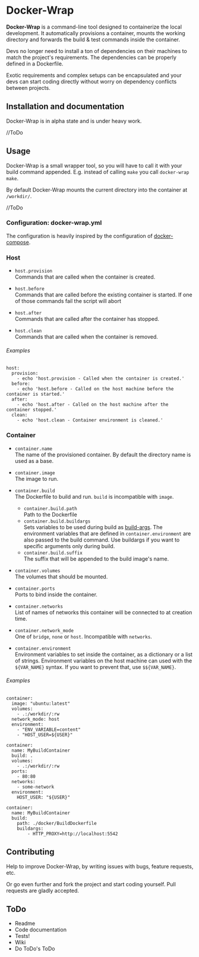 # Docker-Wrap

**Docker-Wrap** is a command-line tool designed to containerize the local development. It automatically provisions a 
container, mounts the working directory and forwards the build & test commands inside the container.

Devs no longer need to install a ton of dependencies on their machines to match the project's requirements.
The dependencies can be properly defined in a Dockerfile.

Exotic requirements and complex setups can be encapsulated and your devs can start coding directly without worry on
dependency conflicts between projects.

## Installation and documentation

Docker-Wrap is in alpha state and is under heavy work.

//ToDo

## Usage

Docker-Wrap is a small wrapper tool, so you will have to call it with your build command appended.
E.g. instead of calling `make` you call `docker-wrap make`.

By default Docker-Wrap mounts the current directory into the container at `/workdir/`.

//ToDo

### Configuration: docker-wrap.yml
The configuration is heavily inspired by the configuration of [docker-compose](https://docs.docker.com/compose/compose-file/).


### Host

- `host.provision`  
    Commands that are called when the container is created.
    
- `host.before`  
    Commands that are called before the existing container is started. If one of those commands fail the script
    will abort
    
- `host.after`  
    Commands that are called after the container has stopped.
    
- `host.clean`  
    Commands that are called when the container is removed.
   

###### Examples
```
host:
  provision:
    - echo 'host.provision - Called when the container is created.'
  before:
    - echo 'host.before - Called on the host machine before the container is started.'
  after:
    - echo 'host.after - Called on the host machine after the container stopped.'
  clean:
    - echo 'host.clean - Container environment is cleaned.'

```

### Container
- `container.name`  
    The name of the provisioned container. By default the directory name is used as a base.
    
- `container.image`  
    The image to run.
     
- `container.build`  
    The Dockerfile to build and run. `build` is incompatible with `image`.
    - `container.build.path`  
        Path to the Dockerfile
    - `container.build.buildargs`  
        Sets variables to be used during build as [build-args](https://docs.docker.com/engine/reference/commandline/build/#set-build-time-variables-build-arg).
        The environment variables that are defined in `container.environment` are also passed to the build command.
        Use buildargs if you want to specific arguments only during build.
    - `container.build.suffix`  
        The suffix that will be appended to the build image's name.
         
- `container.volumes`  
    The volumes that should be mounted.
    
- `container.ports`  
    Ports to bind inside the container.
    
- `container.networks`  
    List of names of networks this container will be connected to at creation time.
    
- `container.network_mode`  
    One of `bridge`, `none` or `host`. Incompatible with `networks`.
    
- `container.environment`  
    Environment variables to set inside the container, as a dictionary or a list of strings. Environment variables on
    the host machine can used with the `${VAR_NAME}` syntax. If you want to prevent that, use `$${VAR_NAME}`.
  

###### Examples
```
container:
  image: "ubuntu:latest"
  volumes:
    - .:/workdir/:rw
  network_mode: host
  environment:
    - "ENV_VARIABLE=content"
    - "HOST_USER=${USER}"
```

```
container:
  name: MyBuildContainer
  build: .
  volumes:
    - .:/workdir/:rw 
  ports:
    - 80:80
  networks:
    - some-network
  environment:
    HOST_USER: "${USER}"
```


```
container:
  name: MyBuildContainer
  build:
    path: ./docker/BuildDockerfile
    buildargs:
        - HTTP_PROXY=http://localhost:5542
```




## Contributing
Help to improve Docker-Wrap, by writing issues with bugs, feature requests, etc.

Or go even further and fork the project and start coding yourself. Pull requests are gladly accepted.

## ToDo
- Readme
- Code documentation
- Tests!
- Wiki
- Do ToDo's ToDo